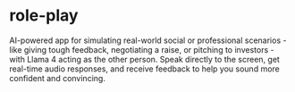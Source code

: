 # role-play
AI-powered app for simulating real-world social or professional scenarios - like giving tough feedback, negotiating a raise, or pitching to investors - with Llama 4 acting as the other person. Speak directly to the screen, get real-time audio responses, and receive feedback to help you sound more confident and convincing.
